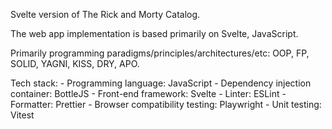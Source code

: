 Svelte version of The Rick and Morty Catalog.

The web app implementation is based primarily on Svelte, JavaScript.

Primarily programming paradigms/principles/architectures/etc: OOP, FP, SOLID, YAGNI, KISS, DRY, APO.

Tech stack:
    - Programming language: JavaScript
        - Dependency injection container: BottleJS
    - Front-end framework: Svelte
    - Linter: ESLint
    - Formatter: Prettier
    - Browser compatibility testing: Playwright
    - Unit testing: Vitest


